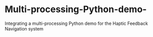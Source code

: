 # Multi-processing-Python-demo-
Integrating a multi-processing Python demo for the Haptic Feedback Navigation system
